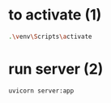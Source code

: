 # to activate (1)
```bash 
.\venv\Scripts\activate
```
# run server (2)
```bash 
uvicorn server:app
```

